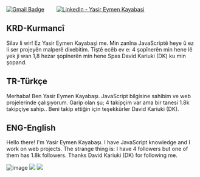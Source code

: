
[![Gmail Badge](https://img.shields.io/badge/Mail-D14836?style=for-the-badge&logo=gmail&logoColor=white)](mailto:yasirator04@gmail.com) &emsp;&emsp;[![LinkedIn - Yasir Eymen Kayabasi](https://img.shields.io/badge/LinkedIn-0077B5?style=for-the-badge&logo=linkedin&logoColor=white)](https://www.linkedin.com/in/yasir-eymen-kayabasi-4a9042240/)&emsp;&emsp;

KRD-Kurmancî
---

Silav li wir! Ez Yasir Eymen Kayabaşi me. Min zanîna JavaScriptê heye û ez li ser projeyên malperê dixebitim. Tiştê ecêb ev e: 4 şopînerên min hene lê yek ji wan 1,8 hezar şopînerên min hene Spas David Kariuki (DK) ku min şopand.

TR-Türkçe
---

Merhaba! Ben Yasir Eymen Kayabaşı. JavaScript bilgisine sahibim ve web projelerinde çalışıyorum. Garip olan şu; 4 takipçim var ama bir tanesi 1.8k takipçiye sahip.. Beni takip ettiğin için teşekkürler 	David Kariuki (DK).

ENG-English
---

Hello there! I'm Yasir Eymen Kayabaşı. I have JavaScript knowledge and I work on web projects. The strange thing is: I have 4 followers but one of them has 1.8k followers. Thanks David Kariuki (DK) for following me.

![image](https://user-images.githubusercontent.com/93262823/193576032-2682444a-d535-4021-ac7a-8bacef303a20.png)
<img src="https://github-readme-stats.vercel.app/api?username=yaso09&&show_icons=true&title_color=ffffff&icon_color=bb2acf&text_color=daf7dc&bg_color=151515">
<img src="https://github-readme-stats.vercel.app/api?username=ysrator&&show_icons=true&title_color=ffffff&icon_color=bb2acf&text_color=daf7dc&bg_color=151515">
